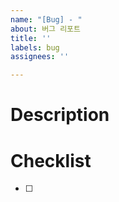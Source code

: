 ```yaml
---
name: "[Bug] - "
about: 버그 리포트
title: ''
labels: bug
assignees: ''

---
```


# Description

# Checklist

- [ ]
